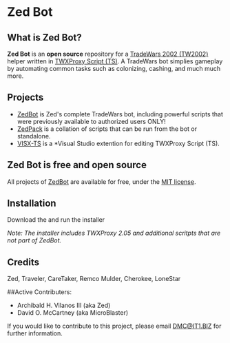 # Zed Bot

## What is Zed Bot?

**Zed Bot** is an **open source** repository for a [TradeWars 2002 (TW2002)](http://www.eisonline.com) helper written in [TWXProxy Script (TS)](https://github.com/erikh/twxproxy). A TradeWars bot simplies gameplay by automating common tasks such as colonizing, cashing, and much much more.

## Projects

* [ZedBot](https://github.com/MicroBlaster/ZedBot/Source/ZedBot2) is Zed's complete TradeWars bot, including powerful scripts that were previously available to authorized users ONLY!
* [ZedPack](https://github.com/MicroBlaster/ZedBot/Source/ZedPack) is a collation of scripts that can be run from the bot or standalone.
* [VISX-TS](https://github.com/MicroBlaster/ZedBot/tree/master/Source/TWXProxy/VSIX-TS) is a *Visual Studio extention for editing TWXProxy Script (TS).

## Zed Bot is free and open source

All projects of [ZedBot](https://github.com/MicroBlaster/ZedBot) are available for free, under the [MIT license](https://github.com/MicroBlaster/ZedBot/LICENSE.MD).

## Installation

Download the and run the installer

*Note: The installer includes TWXProxy 2.05 and additional scritpts that are not part of ZedBot.*

## Credits

Zed, Traveler, CareTaker, Remco Mulder, Cherokee, LoneStar

##Active Contributers:

* Archibald H. Vilanos III (aka Zed)
* David O. McCartney (aka MicroBlaster)

If you would like to contribute to this project, please email DMC@IT1.BIZ for further information.